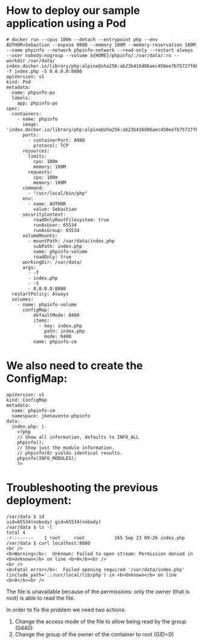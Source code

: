 # How to deploy our sample application using a Pod
```
# docker run --cpus 100m --detach --entrypoint php --env AUTHOR=Sebastian --expose 8080 --memory 100M --memory-reservation 100M --name phpinfo --network phpinfo-network --read-only --restart always --user nobody:nogroup --volume ${HOME}/phpinfo/:/var/data/:ro --workdir /var/data/ index.docker.io/library/php:alpine@sha256:ab23b416d86aec450ee7b75727f6bbec272edc2764a1b6fad13bc2823c59bb6b -f index.php -S 0.0.0.0:8080
apiVersion: v1
kind: Pod
metadata:
  name: phpinfo-po
  labels:
    app: phpinfo-po
spec:
  containers:
    - name: phpinfo
      image: 'index.docker.io/library/php:alpine@sha256:ab23b416d86aec450ee7b75727f6bbec272edc2764a1b6fad13bc2823c59bb6b'
      ports:
        - containerPort: 8080
          protocol: TCP
      resources:
        limits:
          cpu: 100m
          memory: 100M
        requests:
          cpu: 100m
          memory: 100M
      command:
        - "/usr/local/bin/php"
      env:
        - name: AUTHOR
          value: Sebastian
      securityContext:
          readOnlyRootFilesystem: true
          runAsUser: 65534
          runAsGroup: 65534
      volumeMounts:
        - mountPath: /var/data/index.php
          subPath: index.php
          name: phpinfo-volume
          readOnly: true
      workingDir: /var/data/
      args:
        - -f
        - index.php
        - -S
        - 0.0.0.0:8080
  restartPolicy: Always
  volumes:
    - name: phpinfo-volume
      configMap:
          defaultMode: 0400
          items:
            - key: index.php
              path: index.php
              mode: 0400
          name: phpinfo-cm
```
# We also need to create the ConfigMap:
```
apiVersion: v1
kind: ConfigMap
metadata:
  name: phpinfo-cm
  namespace: jbenavente-phpinfo
data:
  index.php: |-
    <?php
    // Show all information, defaults to INFO_ALL
    phpinfo();
    // Show just the module information.
    // phpinfo(8) yields identical results.
    phpinfo(INFO_MODULES);
    ?>
```    
# Troubleshooting the previous deployment:
```
/var/data $ id
uid=65534(nobody) gid=65534(nobody)
/var/data $ ls -l
total 4
-r--------    1 root     root           165 Sep 23 09:26 index.php
/var/data $ curl localhost:8080
<br />
<b>Warning</b>:  Unknown: Failed to open stream: Permission denied in <b>Unknown</b> on line <b>0</b><br />
<br />
<b>Fatal error</b>:  Failed opening required '/var/data/index.php' (include_path='.:/usr/local/lib/php') in <b>Unknown</b> on line <b>0</b><br />
```
The file is unavailable because of the permissions: only the owner (that is root) is able to read the file.

In order to fix the problem we need two actions:
1. Change the access mode of the file to allow being read by the group (0440)
2. Change the group of the owner of the container to root (GID=0)
